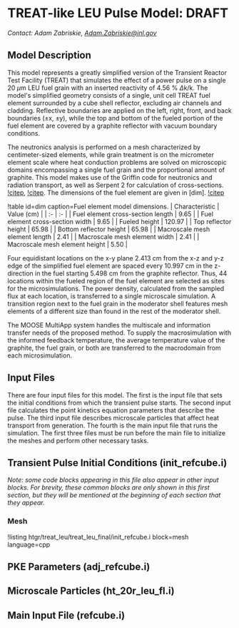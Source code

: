 # TREAT-like LEU Pulse Model: DRAFT

*Contact: Adam Zabriskie, Adam.Zabriskie@inl.gov*

## Model Description

This model represents a greatly simplified version of the Transient Reactor Test Facility (TREAT) that simulates the effect of a power pulse on a single 20 $\mu$m LEU fuel grain with an inserted reactivity of 4.56 % $\Delta$k/k.
The model's simplified geometry consists of a single, unit cell TREAT fuel element surrounded by a cube shell reflector, excluding air channels and cladding.
Reflective boundaries are applied on the left, right, front, and back boundaries (±x, ±y), while the top and bottom of the fueled portion of the fuel element are covered by a graphite reflector with vacuum boundary conditions.

The neutronics analysis is performed on a mesh characterized by centimeter-sized elements, while grain treatment is on the micrometer element scale where heat conduction problems are solved on microscopic domains encompassing a single fuel grain and the proportional amount of graphite.
This model makes use of the Griffin code for neutronics and radiation transport, as well as Serpent 2 for calculation of cross-sections.
[!citep](zabriskie2019), [!citep](doi:10.1080/00295639.2018.1528802). 
The dimensions of the fuel element are given in [dim].
[!citep](doi:10.1080/00295639.2018.1528802)

!table id=dim caption=Fuel element model dimensions.
|  Characteristic | Value (cm) |
| :- | :- |
| Fuel element cross-section length | 9.65 |
| Fuel element cross-section width | 9.65 |
| Fueled height | 120.97 |
| Top reflector height | 65.98 |
| Bottom reflector height | 65.98 |
| Macroscale mesh element length | 2.41 |
| Macroscale mesh element width | 2.41 |
| Macroscale mesh element height | 5.50 |

Four equidistant locations on the x-y plane 2.413 cm from the x-z and y-z edge of the simplified fuel element are spaced every 10.997 cm in the z-direction in the fuel starting 5.498 cm from the graphite reflector.
Thus, 44 locations within the fueled region of the fuel element are selected as sites for the microsimulations.
The power density, calculated from the sampled flux at each location, is transferred to a single microscale simulation.
A transition region next to the fuel grain in the moderator shell features mesh elements of a different size than found in the rest of the moderator shell.

The MOOSE MultiApp system handles the multiscale and information transfer needs of the proposed method.
To supply the macrosimulation with the informed feedback temperature, the average temperature value of the graphite, the fuel grain, or both are transferred to the macrodomain from each microsimulation.

## Input Files

There are four input files for this model. The first is the input file that sets the initial conditions from which the transient pulse starts.
The second input file calculates the point kinetics equation parameters that describe the pulse. 
The third input file describes microscale particles that affect heat transport from generation. 
The fourth is the main input file that runs the simulation. The first three files must be run before the main file to initialize the meshes and perform other necessary tasks.

## Transient Pulse Initial Conditions (init_refcube.i)

*Note: some code blocks appearing in this file also appear in other input blocks. For brevity, these common blocks are only shown in this first section, but they will be mentioned at the beginning of each section that they appear.*

### Mesh

!listing htgr/treat_leu/treat_leu_final/init_refcube.i block=mesh language=cpp

## PKE Parameters (adj_refcube.i)

## Microscale Particles (ht_20r_leu_fl.i)

## Main Input File (refcube.i)

